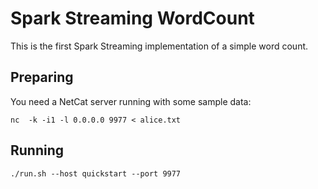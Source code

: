 # Spark Streaming WordCount

This is the first Spark Streaming implementation of a simple word count.

## Preparing

You need a NetCat server running with some sample data:

    nc  -k -i1 -l 0.0.0.0 9977 < alice.txt

## Running

    ./run.sh --host quickstart --port 9977
